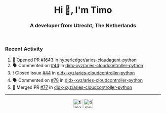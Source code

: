 <h1 align="center">Hi 👋, I'm Timo</h1>
<h3 align="center">A developer from Utrecht, The Netherlands</h3>
<br/>
<!-- https://github.com/rahuldkjain/github-profile-readme-generator --!>

<!--  <p align="left"><img src="https://github-readme-stats.vercel.app/api?username=timoglastra&show_icons=true&count_private=true&" alt="timoglastra" /></p> --!>

<!--
Github language stats
<p align="left"><img src="https://github-readme-stats.vercel.app/api/top-langs/?username=timoglastra&layout=compact" alt="timoglastra" /><p>
-->

<!-- Codestats language stats -->
<!-- <p align="left"><img src="https://codestats-readme.vercel.app/api/top-langs/?username=timoglastra&layout=compact&language_count=12" alt="timoglastra" /><p>    --!>
  
<h3>Recent Activity</h3>

<!--START_SECTION:activity-->
1. 💪 Opened PR [#1643](https://github.com/hyperledger/aries-cloudagent-python/pull/1643) in [hyperledger/aries-cloudagent-python](https://github.com/hyperledger/aries-cloudagent-python)
2. 🗣 Commented on [#44](https://github.com/didx-xyz/aries-cloudcontroller-python/issues/44) in [didx-xyz/aries-cloudcontroller-python](https://github.com/didx-xyz/aries-cloudcontroller-python)
3. ❗️ Closed issue [#44](https://github.com/didx-xyz/aries-cloudcontroller-python/issues/44) in [didx-xyz/aries-cloudcontroller-python](https://github.com/didx-xyz/aries-cloudcontroller-python)
4. 🗣 Commented on [#78](https://github.com/didx-xyz/aries-cloudcontroller-python/issues/78) in [didx-xyz/aries-cloudcontroller-python](https://github.com/didx-xyz/aries-cloudcontroller-python)
5. 🎉 Merged PR [#77](https://github.com/didx-xyz/aries-cloudcontroller-python/pull/77) in [didx-xyz/aries-cloudcontroller-python](https://github.com/didx-xyz/aries-cloudcontroller-python)
<!--END_SECTION:activity-->

---

<p align="center">
<a href="https://twitter.com/timoglastra" target="blank"><img align="center" src="https://cdn.jsdelivr.net/npm/simple-icons@3.0.1/icons/twitter.svg" alt="timoglastra" height="30" width="30" /></a>
<a href="https://linkedin.com/in/timoglastra" target="blank"><img align="center" src="https://cdn.jsdelivr.net/npm/simple-icons@3.0.1/icons/linkedin.svg" alt="timoglastra" height="30" width="30" /></a>
</p>



